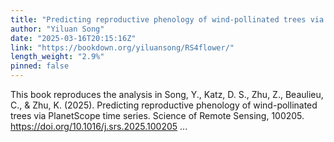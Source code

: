 ```yaml
---
title: "Predicting reproductive phenology of wind-pollinated trees via PlanetScope time series"
author: "Yiluan Song"
date: "2025-03-16T20:15:16Z"
link: "https://bookdown.org/yiluansong/RS4flower/"
length_weight: "2.9%"
pinned: false
---
```


This book reproduces the analysis in Song, Y., Katz, D. S., Zhu, Z., Beaulieu, C., & Zhu, K. (2025). Predicting reproductive phenology of wind-pollinated trees via PlanetScope time series. Science of Remote Sensing, 100205. https://doi.org/10.1016/j.srs.2025.100205 ...
